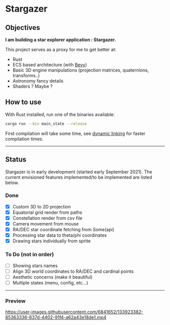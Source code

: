 # Stargazer

## Objectives
**I am building a star explorer application : Stargazer.**

This project serves as a proxy for me to get better at:
- Rust
- ECS based architecture (with [Bevy](https://bevyengine.org))
- Basic 3D engine manipulations (projection matrices, quaternions, transforms..)
- Astronomy fancy details
- Shaders ? Maybe ?

## How to use
With Rust installed, run one of the binaries available:
```bash
cargo run --bin main_state --release
```
First compilation will take some time, see [dynamic linking](https://bevyengine.org/learn/book/getting-started/setup/) for faster compilation times. 

------------

## Status
Stargazer is in early development (started early September 2021). The current envisioned features implemented/to be implemented are listed below.


### Done
- [x] Custom 3D to 2D projection
- [x] Equatorial grid render from paths
- [x] Constellation render from csv file
- [x] Camera movement from mouse
- [x] RA/DEC star coordinate fetching from Some(api)
- [x] Processing star data to theta/phi coordinates
- [x] Drawing stars individually from sprite

### To Do (not in order)
- [ ] Showing stars names
- [ ] Align 3D world coordinates to RA/DEC and cardinal points
- [ ] Aesthetic concerns (make it beautiful)
- [ ] Multiple states (menu, config, etc...)

---------------
### Preview
https://user-images.githubusercontent.com/6841652/133923382-85363336-837d-4402-91f4-a62a43e18de1.mp4


